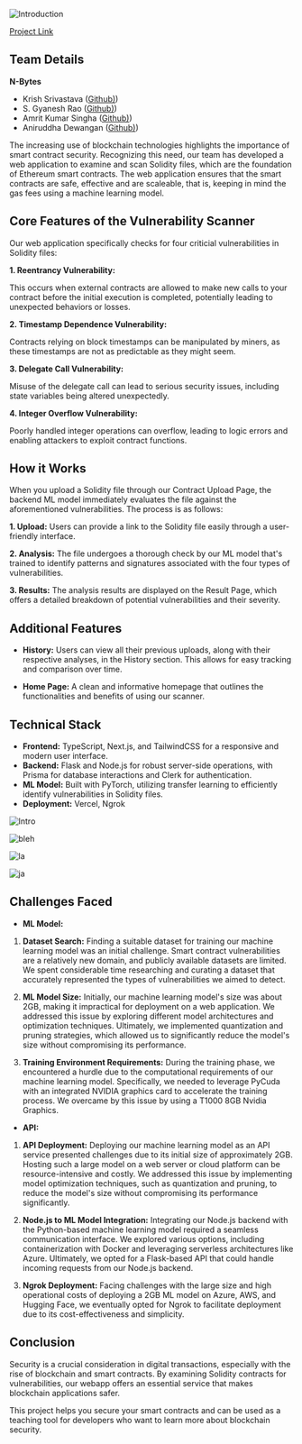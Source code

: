 ![Introduction](https://media.giphy.com/media/v1.Y2lkPTc5MGI3NjExc2JtNjRmMmYwZnBzb2J0a3hxY3g1ZjZ3OTF0b216YTR0NWdtNTF6bCZlcD12MV9pbnRlcm5hbF9naWZfYnlfaWQmY3Q9Zw/PWiW9Wq3BnlRLlJkDw/giphy.gif)

[Project Link](https://github.com/Gyanesh-Rao28/smartverify)

## **Team Details**
**N-Bytes**
- Krish Srivastava    ([Github)](https://github.com/retr0-kernel/))
- S. Gyanesh Rao      ([Github)](https://github.com/Gyanesh-Rao28))
- Amrit Kumar Singha  ([Github)](https://github.com/Amrit-Kumar-Singha))
- Aniruddha Dewangan  ([Github)](https://github.com/Ani-RudE))

The increasing use of blockchain technologies highlights the importance of smart contract security. Recognizing this need, our team has developed a web application to examine and scan Solidity files, which are the foundation of Ethereum smart contracts. The web application ensures that the smart contracts are safe, effective and are scaleable, that is, keeping in mind the gas fees using a machine learning model.

## **Core Features of the Vulnerability Scanner**

Our web application specifically checks for four criticial vulnerabilities in Solidity files:

**1. Reentrancy Vulnerability:** 

This occurs when external contracts are allowed to make new calls to your contract before the initial execution is completed, potentially leading to unexpected behaviors or losses.

**2. Timestamp Dependence Vulnerability:**  

Contracts relying on block timestamps can be manipulated by miners, as these timestamps are not as predictable as they might seem.

**3. Delegate Call Vulnerability:**

Misuse of the delegate call can lead to serious security issues, including state variables being altered unexpectedly. 

**4. Integer Overflow Vulnerability:**

Poorly handled integer operations can overflow, leading to logic errors and enabling attackers to exploit contract functions.

## **How it Works**

When you upload a Solidity file through our Contract Upload Page, the backend ML model immediately evaluates the file against the aforementioned vulnerabilities. The process is as follows:

**1. Upload:** Users can provide a link to the Solidity file easily through a user-friendly interface. 

**2. Analysis:** The file undergoes a thorough check by our ML model that's trained to identify patterns and signatures associated with the four types of vulnerabilities.

**3. Results:** The analysis results are displayed on the Result Page, which offers a detailed breakdown of potential vulnerabilities and their severity.

## **Additional Features**

- **History:** Users can view all their previous uploads, along with their respective analyses, in the History section. This allows for easy tracking and comparison over time.

- **Home Page:** A clean and informative homepage that outlines the functionalities and benefits of using our scanner.

## **Technical Stack**

- **Frontend:** TypeScript, Next.js, and TailwindCSS for a responsive and modern user interface.
- **Backend:** Flask and Node.js for robust server-side operations, with Prisma for database interactions and Clerk for authentication.
- **ML Model:**  Built with PyTorch, utilizing transfer learning to efficiently identify vulnerabilities in Solidity files.
- **Deployment:** Vercel, Ngrok

![Intro](https://dev-to-uploads.s3.amazonaws.com/uploads/articles/gnos6k0f9wrvdew1llj3.jpg)


![bleh](https://dev-to-uploads.s3.amazonaws.com/uploads/articles/ed8tg7esp03aif0dask8.jpg)


![la](https://dev-to-uploads.s3.amazonaws.com/uploads/articles/f5aqm0qcntl1srm3gaae.jpg)





![ja](https://dev-to-uploads.s3.amazonaws.com/uploads/articles/h7om00g5l9dz4zb6kfxz.jpg)

## **Challenges Faced**

- **ML Model:**

1. **Dataset Search:** Finding a suitable dataset for training our machine learning model was an initial challenge. Smart contract vulnerabilities are a relatively new domain, and publicly available datasets are limited. We spent considerable time researching and curating a dataset that accurately represented the types of vulnerabilities we aimed to detect.

2. **ML Model Size:** Initially, our machine learning model's size was about 2GB, making it impractical for deployment on a web application. We addressed this issue by exploring different model architectures and optimization techniques. Ultimately, we implemented quantization and pruning strategies, which allowed us to significantly reduce the model's size without compromising its performance.

3. **Training Environment Requirements:** During the training phase, we encountered a hurdle due to the computational requirements of our machine learning model. Specifically, we needed to leverage PyCuda with an integrated NVIDIA graphics card to accelerate the training process. We overcame by this issue by using a T1000 8GB Nvidia Graphics.

- **API:**

1. **API Deployment:** Deploying our machine learning model as an API service presented challenges due to its initial size of approximately 2GB. Hosting such a large model on a web server or cloud platform can be resource-intensive and costly. We addressed this issue by implementing model optimization techniques, such as quantization and pruning, to reduce the model's size without compromising its performance significantly.

2. **Node.js to ML Model Integration:** Integrating our Node.js backend with the Python-based machine learning model required a seamless communication interface. We explored various options, including containerization with Docker and leveraging serverless architectures like Azure. Ultimately, we opted for a Flask-based API that could handle incoming requests from our Node.js backend.

3. **Ngrok Deployment:** Facing challenges with the large size and high operational costs of deploying a 2GB ML model on Azure, AWS, and Hugging Face, we eventually opted for Ngrok to facilitate deployment due to its cost-effectiveness and simplicity.

## **Conclusion**

Security is a crucial consideration in digital transactions, especially with the rise of blockchain and smart contracts. By examining Solidity contracts for vulnerabilities, our webapp offers an essential service that makes blockchain applications safer.

This project helps you secure your smart contracts and can be used as a teaching tool for developers who want to learn more about blockchain security. 
